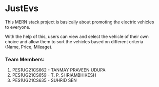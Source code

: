 # JustEvs

This MERN stack project is basically about promoting the electric vehicles to everyone. 

With the help of this, users can view and select the vehicle of their own choice and allow them to sort the vehicles based on different criteria (Name, Price, Mileage).

### Team Members:
1. PES1UG21CS662 - TANMAY PRAVEEN UDUPA
2. PES1UG21CS659 - T. P. SHRIAMBHIKESH
3. PES1UG21CS635 - SUHRID SEN
